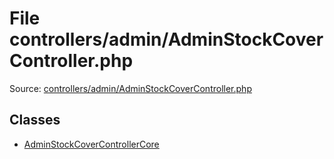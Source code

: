File controllers/admin/AdminStockCoverController.php
=========

Source: [controllers/admin/AdminStockCoverController.php](https://github.com/PrestaShop/PrestaShop/blob/1.6.0.10/controllers/admin/AdminStockCoverController.php)


Classes
-------

* [AdminStockCoverControllerCore](class.AdminStockCoverControllerCore.md)

